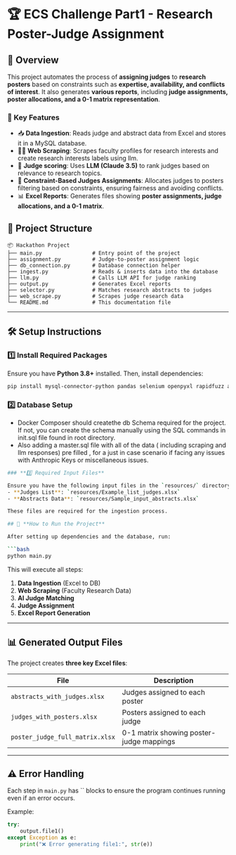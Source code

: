 # 🏆 ECS Challenge Part1 - Research Poster-Judge Assignment

## 📌 Overview
This project automates the process of **assigning judges** to **research posters** based on constraints such as **expertise, availability, and conflicts of interest**. It also generates **various reports**, including **judge assignments, poster allocations, and a 0-1 matrix representation**.

### **🔹 Key Features**
- 📥 **Data Ingestion**: Reads judge and abstract data from Excel and stores it in a MySQL database.
- 🕵️‍♂️ **Web Scraping**: Scrapes faculty profiles for research interests and create research interests labels using llm.
- 🤖 **Judge scoring**: Uses **LLM (Claude 3.5)** to rank judges based on relevance to research topics.
- 🎯 **Constraint-Based Judges Assignments**: Allocates judges to posters filtering based on constraints, ensuring fairness and avoiding conflicts.
- 📊 **Excel Reports**: Generates files showing **poster assignments, judge allocations, and a 0-1 matrix**.



## 📁 Project Structure

```
📦 Hackathon Project
├── main.py                # Entry point of the project
├── assignment.py          # Judge-to-poster assignment logic
├── db_connection.py       # Database connection helper
├── ingest.py              # Reads & inserts data into the database
├── llm.py                 # Calls LLM API for judge ranking
├── output.py              # Generates Excel reports
├── selector.py            # Matches research abstracts to judges
├── web_scrape.py          # Scrapes judge research data
└── README.md              # This documentation file
```

---

## 🛠️ **Setup Instructions**

### **1️⃣ Install Required Packages**

Ensure you have **Python 3.8+** installed. Then, install dependencies:

```bash
pip install mysql-connector-python pandas selenium openpyxl rapidfuzz anthropic
```

### **2️⃣ Database Setup**

- Docker Composer should createthe db  Schema required for the project. If not, you can create the schema manually using the SQL commands in init.sql file found in root directory.  
- Also adding a master.sql file with all of the data ( including scraping and llm responses) pre filled , for a just in case scenario if facing any issues with Anthropic Keys or miscellaneous issues. 

```bash 
### **3️⃣ Required Input Files**

Ensure you have the following input files in the `resources/` directory:
- **Judges List**: `resources/Example_list_judges.xlsx`
- **Abstracts Data**: `resources/Sample_input_abstracts.xlsx`

These files are required for the ingestion process.

## 🚀 **How to Run the Project**

After setting up dependencies and the database, run:

```bash
python main.py
```

This will execute all steps:

1. **Data Ingestion** (Excel to DB)
2. **Web Scraping** (Faculty Research Data)
3. **AI Judge Matching**
4. **Judge Assignment**
5. **Excel Report Generation**

---

## 📊 **Generated Output Files**

The project creates **three key Excel files**:

| File                            | Description                              |
| ------------------------------- | ---------------------------------------- |
| `abstracts_with_judges.xlsx`    | Judges assigned to each poster           |
| `judges_with_posters.xlsx`      | Posters assigned to each judge           |
| `poster_judge_full_matrix.xlsx` | 0-1 matrix showing poster-judge mappings |

---

## ⚠️ **Error Handling**

Each step in `main.py` has `` blocks to ensure the program continues running even if an error occurs.

Example:

```python
try:
    output.file1()
except Exception as e:
    print("❌ Error generating file1:", str(e))

